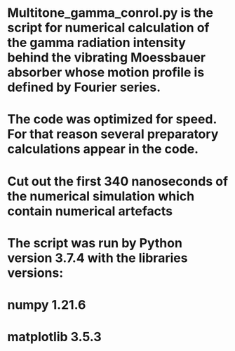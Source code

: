 # Multitone_gamma_conrol.py is the script for numerical calculation of the gamma radiation intensity behind the vibrating Moessbauer absorber whose motion profile is defined by Fourier series.
# The code was optimized for speed. For that reason several preparatory calculations appear in the code.

# Cut out the first 340 nanoseconds of the numerical simulation which contain numerical artefacts
#
# The script was run by Python version 3.7.4 with the libraries versions:
# numpy            1.21.6
# matplotlib       3.5.3
